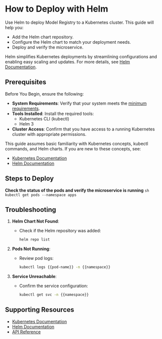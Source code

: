 # How to Deploy with Helm

Use Helm to deploy Model Registry to a Kubernetes cluster. This guide will help you:
- Add the Helm chart repository.
- Configure the Helm chart to match your deployment needs.
- Deploy and verify the microservice.

Helm simplifies Kubernetes deployments by streamlining configurations and enabling easy scaling and updates. For more details, see [Helm Documentation](https://helm.sh/docs/).


## Prerequisites

Before You Begin, ensure the following:

- **System Requirements**: Verify that your system meets the [minimum requirements](./system-requirements.md).
- **Tools Installed**: Install the required tools:
    - Kubernetes CLI (kubectl)
    - Helm 3 
- **Cluster Access**: Confirm that you have access to a running Kubernetes cluster with appropriate permissions.

This guide assumes basic familiarity with Kubernetes concepts, kubectl commands, and Helm charts. If you are new to these concepts, see:
- [Kubernetes Documentation](https://kubernetes.io/docs/home/)
- [Helm Documentation](https://helm.sh/docs/)


## Steps to Deploy

**Check the status of the pods and verify the microservice is running**
    ```sh
    kubectl get pods --namespace apps
    ```

## Troubleshooting

1. **Helm Chart Not Found**:

   - Check if the Helm repository was added:

     ```bash
     helm repo list
     ```

2. **Pods Not Running**:

   - Review pod logs:

     ```bash
     kubectl logs {{pod-name}} -n {{namespace}}
     ```

3. **Service Unreachable**:

   - Confirm the service configuration:

     ```bash
     kubectl get svc -n {{namespace}}
     ```


## Supporting Resources

- [Kubernetes Documentation](https://kubernetes.io/docs/home/)
- [Helm Documentation](https://helm.sh/docs/)
- [API Reference](./api-reference.md)
